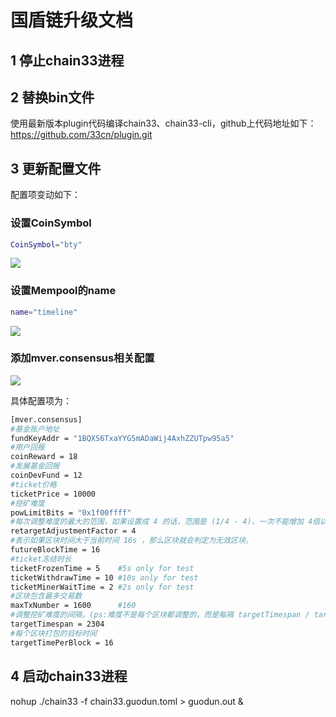 # 国盾链升级文档
## 1 停止chain33进程
## 2 替换bin文件
使用最新版本plugin代码编译chain33、chain33-cli，github上代码地址如下：
https://github.com/33cn/plugin.git

## 3 更新配置文件
配置项变动如下：

### 设置CoinSymbol
```bash
CoinSymbol="bty"
```
![](https://i.imgur.com/uSO8laK.png)

### 设置Mempool的name

```bash
name="timeline"
```

![](https://i.imgur.com/seDZhmD.png)
 
### 添加mver.consensus相关配置
 
![](https://i.imgur.com/GquDCET.png)

具体配置项为：

```bash
[mver.consensus]
#基金账户地址
fundKeyAddr = "1BQXS6TxaYYG5mADaWij4AxhZZUTpw95a5"
#用户回报
coinReward = 18
#发展基金回报
coinDevFund = 12
#ticket价格
ticketPrice = 10000
#挖矿难度
powLimitBits = "0x1f00ffff"
#每次调整难度的最大的范围，如果设置成 4 的话，范围是 (1/4 - 4)，一次不能增加 4倍以上的难度，或者难度减少为 原来的 1/4 ，这个参数，是为了难度不会突然爆增加或者减少
retargetAdjustmentFactor = 4
#表示如果区块时间大于当前时间 16s ，那么区块就会判定为无效区块。
futureBlockTime = 16
#ticket冻结时长
ticketFrozenTime = 5    #5s only for test
ticketWithdrawTime = 10 #10s only for test
ticketMinerWaitTime = 2 #2s only for test
#区块包含最多交易数
maxTxNumber = 1600      #160
#调整挖矿难度的间隔，(ps:难度不是每个区块都调整的，而是每隔 targetTimespan / targetTimePerBlock 块调整一次)
targetTimespan = 2304
#每个区块打包的目标时间
targetTimePerBlock = 16
```


## 4 启动chain33进程
nohup ./chain33 -f chain33.guodun.toml > guodun.out &
